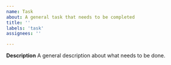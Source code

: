 ```yaml
---
name: Task
about: A general task that needs to be completed
title: ''
labels: 'task'
assignees: ''

---
```


**Description**
A general description about what needs to be done.
